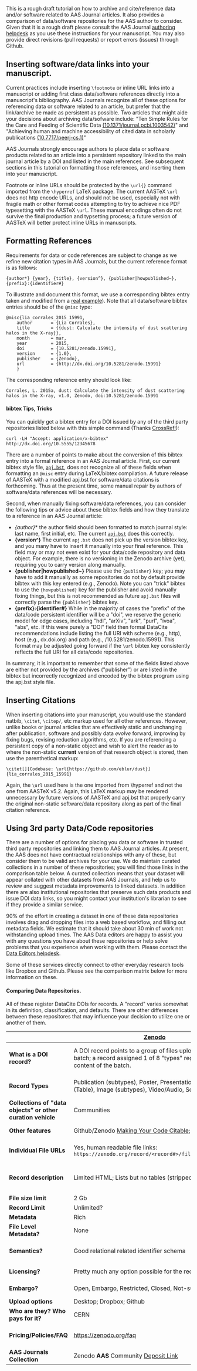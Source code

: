 

  This is a rough draft tutorial on how to archive and cite/reference data and/or software related to AAS Journal articles. It also provides a comparison of data/software repositories for the AAS author to consider. Given that it is a rough draft please consult the AAS Journal [authoring helpdesk](mailto:authors@aas.org) as you use these instructions for your manuscript. You may also provide direct revisions (pull requests) or report errors (issues) through Github.


## Inserting software/data links into your manuscript.

  Current practices include inserting `\footnote` or inline URL links into a manuscript or adding first class data/software references directly into a manuscript's bibliography. AAS Journals recognize all of these options for referencing data or software related to an article, but prefer that the link/archive be made as persistent as possible. Two articles that might aide your decisions about archiving data/sofware include: "Ten Simple Rules for the Care and Feeding of Scientific Data [(10.1371/journal.pcbi.1003542)](http://dx.doi.org/10.1371/journal.pcbi.1003542)" and "Achieving human and machine accessibility of cited data in scholarly publications [(10.7717/peerj-cs.1)](https://dx.doi.org/10.7717/peerj-cs.1)"

  AAS Journals strongly encourage authors to place data or software products related to an article into a persistent repository linked to the main journal article by a DOI and listed in the main references. See subsequent sections in this tutorial on formatting those references, and inserting them into your manuscript.
  
  Footnote or inline URLs should be protected by the `\url{}` command imported from the `\hyperref` LaTeX package. The current AASTeX `\url` does not http encode URLs, and should not be used, especially not with fragile math or other format codes attempting to try to achieve nice PDF typesetting with the AASTeX `\url`. These manual encodings often do not survive the final production and typsetting process; a future version of AASTeX will better protect inline URLs in manuscripts. 
  

## Formatting References

  Requirements for data or code references are subject to change as we refine new citation types in AAS Journals, but the current reference format is as follows:

    {author*} {year}, {title}, {version^}, {publisher|howpublished~}, {prefix}:{identifier#}

  To illustrate and document this format, we use a corresponding bibtex entry taken and modified from a [real example](http://dx.doi.org/10.5281/zenodo.15991)). Note that all data/software bibtex entries should be of the `@misc` type: 

    @misc{lia_corrales_2015_15991,
        author       = {Lia Corrales},
        title        = {{dust: Calculate the intensity of dust scattering halos in the X-ray}},
        month        = mar,
        year         = 2015,
        doi          = {10.5281/zenodo.15991},
        version      = {1.0},
        publisher    = {Zenodo},
        url          = {http://dx.doi.org/10.5281/zenodo.15991}
        }
  The corresponding reference entry should look like:

    Corrales, L. 2015a, dust: Calculate the intensity of dust scattering halos in the X-ray, v1.0, Zenodo, doi:10.5281/zenodo.15991

#### bibtex Tips, Tricks
  
  You can quickly get a bibtex entry for a DOI issued by any of the third party repositories listed below with this simple command (Thanks [CrossRef!](http://labs.crossref.org/resolving-citations-we-dont-need-no-stinkin-parser/)):
  
  ```Shell
  curl -LH "Accept: application/x-bibtex" http://dx.doi.org/10.5555/12345678
  ```
  
  There are a number of points to make about the conversion of this bibtex entry into a formal reference in an AAS Journal article. First, our current bibtex style file, [`apj.bst`](ads.harvard.edu/pubs/bibtex/astronat/apj/apj.bst), does not recognize all of these fields when formatting an `@misc` entry during LaTeX/bibtex compilation. A future release of AASTeX with a modified apj.bst for software/data citations is forthcoming. Thus at the present time, some manual repair by authors of software/data references will be necessary.

  Second, when manually fixing software/data references, you can consider the following tips or advice about these bibtex fields and how they translate to a reference in an AAS Journal article: 

  - **{author*}** the author field should been formatted to match journal style: last name, first initial, etc. The current [`apj.bst`](ads.harvard.edu/pubs/bibtex/astronat/apj/apj.bst) does this correctly. 
  - **{version^}** The current `apj.bst` does not pick up the version bibtex key, and you many have to insert it manually into your final reference. This field may or may not even exist for your data/code repository and data object. For example, there is no versioning in the Zenodo archive (yet), requiring you to carry version along manually.
  - **{publisher|howpublished~}** Please use the `{publisher}` key; you may have to add it manually as some repositories do not by default provide bibtex with this key entered (e.g., Zenodo). Note you can "trick" bibtex to use the `{howpublished}` key for the publisher and avoid manually fixing things, but this is not recommended as future `apj.bst` files will correctly parse the `{publisher}` bibtex key. 
  - **{prefix}:{identifier#}** While in the majority of cases the "prefix" of the data/code persistent identifier will be a "doi", we reserve the generic model for edge cases, including "hdl", "arXiv", "ark", "purl", "ivoa", "abs", etc. If this were purely a "DOI" field then formal DataCite recommendations include listing the full URI with scheme (e.g., http), host (e.g., dx.doi.org) and path (e.g., /10.5281/zenodo.15991). This format may be adjusted going forward if the `\url` bibtex key consistently reflects the full URI for all data/code repositories.

  
  
  In summary, it is important to remember that some of the fields listed above are either not provided by the archives ("publisher") or are listed in the bibtex but incorrectly recognized and encoded by the bibtex program using the apj.bst style file. 

## Inserting Citations

  When inserting citations into your manuscript, you would use the standard natbib, `\citet`, `\citep/`, etc markup used for all other references. However, unlike books or journal articles that are effectively static and unchanging after publication, software and possibly data *evolve* forward, improving by fixing bugs, revising reduction algorithms, etc. If you are referencing a persistent copy of a non-static object and wish to alert the reader as to where the non-static **current** version of that research object is stored, then use the parenthetical markup:

    \citet[][Codebase: \url{https://github.com/eblur/dust}]{lia_corrales_2015_15991}

  Again, the `\url` used here is the one imported from \hyperref and not the one from AASTeX v5.2. Again, this LaTeX markup may be rendered unnecessary by future versions of AASTeX and apj.bst that properly carry the original non-static software/data repository along as part of the final citation reference.

## Using 3rd party Data/Code repositories

There are a number of options for placing you data or software in trusted third party repositories and linking them to AAS Journal articles. At present, the AAS does not have contractual relationships with any of these, but consider them to be valid archives for your use. We do maintain curated collections in a number of these repositories; you will find those links in the comparison table below. A curated collection means that your dataset will appear collated with other datasets from AAS Journals, and help us to review and suggest metadata improvements to linked datasets. In addition there are also institutional repositories that preserve such data products and issue DOI data links, so you might contact your institution's librarian to see if they provide a similar service. 

90% of the effort in creating a dataset in one of these data repositories involves drag and dropping files into a web based workflow, and filling out metadata fields. We estimate that it should take about 30 min of work not withstanding upload times.  The AAS Data editors are happy to assist you with any questions you have about these repositories or help solve problems that you experience when working with them. Please contact the [Data Editors helpdesk](mailto:data-editors@aas.org).

Some of these services directly connect to other everyday research tools like Dropbox and Github. Please see the comparison matrix below for more information on these.

#### Comparing Data Repositories.

All of these register DataCite DOIs for records. A "record" varies somewhat in its definition, classification, and defaults. There are other differences between these repositores that may influence your decision to utilize one or another of them.

|   | [Zenodo](https://zenodo.org/) | [Figshare](http://figshare.com/) | [Dataverse](https://dataverse.harvard.edu/) |
|------------|----------|----------|----------|
| **What is a DOI record?** | A DOI record points to a group of files uploaded as a batch; a record assigned 1 of 8 "types" regardless of the content of the batch. | Each uploaded “file” can have 1 of 8 types, and files can be grouped into *Filesets*; any of these (files or filesets) can be assigned a DOI. | A DOI record points to a group files called a Dataverse *Dataset*. |
| **Record Types** | Publication (subtypes), Poster, Presentation, Dataset (Table), Image (subtypes), Video/Audio, Software, Lesson | Figure, Media, Dataset (Table), Poster, Paper, Thesis, Code, Presentation, (Fileset for groups of files) | None |
| **Collections of "data objects” or other curation vehicle** | Communities | Projects | Dataverses |
| **Other features** | Github/Zenodo [Making Your Code Citable](https://guides.github.com/activities/citable-code/); PDF rendering; | Nice previews (csv, markdown, FITS, etc); | File metadata extraction; domain specific metadata;  |
| **Individual File URLs** | Yes, human readable file links: `https://zenodo.org/record/<record#>/files/filename.ext` | Individual “big number” filenames; not human recognizable: `http://figshare.com/download/file/#######` | Not really; API can expose file “IDs” but not filenames. |
| **Record description** | Limited HTML; Lists but no tables (stripped out). | Tables can be pasted in; unclear what are the full HTML limits of the “description” field; all files and filesets have individual descriptions. | Limited HTML (permitted tags listed); Lists but no tables. |
| **File size limit** | 2 Gb | 256 Mb | 2 Gb |
| **Record Limit** | Unlimited? | 1Gb “free” then $ | Unlimited? |
| **Metadata** | Rich | Limited | Rich++ |
| **File Level Metadata?** | None | All records have same fields (filesets or individual files) | Descriptions; Tagging (User assigned) |
| **Semantics?** | Good relational related identifier schema | Related links (No semantics or formal encoding) | Related Publications (No semantics; encoded by indentifer type, e.g., DOI, arXiv,) |
| **Licensing?** | Pretty much any option possible for the record. | CC-BY for filesets; CC0 for files in filesets. | CC0 or custom assigned terms of use. |
| **Embargo?** | Open, Embargo, Restricted, Closed, Not-submitted | Draft or nah.  | User permissions model; file level restrictions; |
| **Upload options** | Desktop; Dropbox; Github | Desktop; Github | Desktop; Dropbox |
| **Who are they? Who pays for it?** | CERN | Digital Science; Startup | Harvard University (or similar host) |
| **Pricing/Policies/FAQ** | https://zenodo.org/faq | http://figshare.com/pricing | http://best-practices.dataverse.org/harvard-policies |
| **AAS Journals Collection** | Zenodo **AAS** Community [Deposit Link](https://zenodo.org/deposit/?c=aas) | | AAS Journals [Dataverse](https://dataverse.harvard.edu/dataverse/aas) | 
